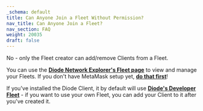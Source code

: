 ```yaml
---
_schema: default
title: Can Anyone Join a Fleet Without Permission?
nav_title: Can Anyone Join a Fleet?
nav_section: FAQ
weight: 20035
draft: false
---
```

No - only the Fleet creator can add/remove Clients from a Fleet.

You can use the <a href="https://diode.io/prenet/#/fleets" target="_blank" rel="noopener"><strong>Diode Network Explorer's Fleet page</strong></a> to view and manage your Fleets. If you don't have MetaMask setup yet, [**do that first**](https://support.diode.io/article/uec3mloh9z)!

If you've installed the Diode Client, it by default will use <a href="https://diode.io/prenet/#/address/0x6000000000000000000000000000000000000000" target="_blank" rel="noopener"><strong>Diode's Developer Fleet</strong></a> - if you want to use your own Fleet, you can add your Client to it after you've created it.